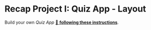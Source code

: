 # Recap Project I: Quiz App - Layout

Build your own _Quiz App_
[🔗 **following these instructions**](https://github.com/neuefische/web-exercises/tree/main/sessions/recap-project-1/quiz-app/README.md).
